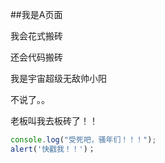 ##我是A页面

我会花式搬砖

还会代码搬砖

我是宇宙超级无敌帅小阳

不说了。。

老板叫我去板砖了！！

```js
console.log("受死吧，骚年们！！！");
alert('快戳我！！')；
```
